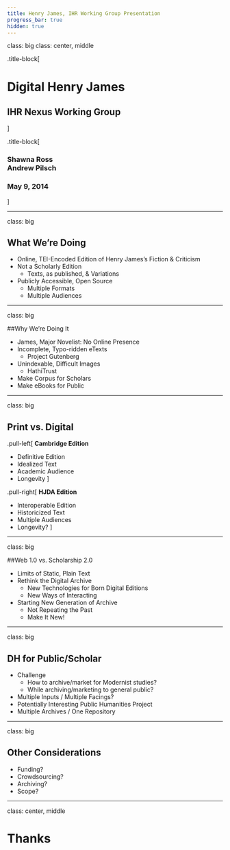 ```yaml
---
title: Henry James, IHR Working Group Presentation
progress_bar: true
hidden: true
---
```

class: big
class: center, middle

.title-block[
# Digital Henry James
## IHR Nexus Working Group 
]

.title-block[
### Shawna Ross <br/> Andrew Pilsch
### May 9, 2014
]

---
class: big
## What We’re Doing

* Online, TEI-Encoded Edition of Henry James’s Fiction & Criticism
* Not a Scholarly Edition
	* Texts, as published, & Variations
* Publicly Accessible, Open Source
	* Multiple Formats
	* Multiple Audiences

---
class: big

##Why We’re Doing It

* James, Major Novelist: No Online Presence
* Incomplete, Typo-ridden eTexts
	* Project Gutenberg
* Unindexable, Difficult Images
	* HathiTrust
* Make Corpus for Scholars
* Make eBooks for Public

---
class: big

## Print vs. Digital

.pull-left[
**Cambridge Edition**

* Definitive Edition
* Idealized Text
* Academic Audience
* Longevity
]

.pull-right[
**HJDA Edition**

* Interoperable Edition
* Historicized Text
* Multiple Audiences
* Longevity?
]

---
class: big

##Web 1.0 vs. Scholarship 2.0

* Limits of Static, Plain Text
* Rethink the Digital Archive
	* New Technologies for Born Digital Editions
	* New Ways of Interacting
* Starting New Generation of Archive
	* Not Repeating the Past
	* Make It New!
---
class: big

## DH for Public/Scholar

* Challenge
	* How to archive/market for Modernist studies?
	* While archiving/marketing to general public?
* Multiple Inputs / Multiple Facings?
* Potentially Interesting Public Humanities Project
* Multiple Archives / One Repository

---
class: big

## Other Considerations

* Funding?
* Crowdsourcing?
* Archiving?
* Scope?

---
class: center, middle

# Thanks


